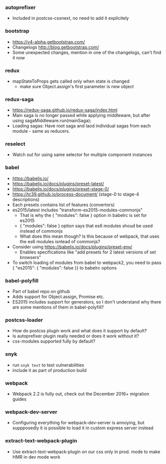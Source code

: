### autoprefixer
* Included in postcss-cssnext, no need to add it explicitely

### bootstrap
* https://v4-alpha.getbootstrap.com/
* Changelogs http://blog.getbootstrap.com/
* Some unexpected changes, mention in one of the changelogs, can't find it now

### redux
* mapStateToProps gets called only when state is changed
	* make sure Object.assign's first parameter is new object

### redux-saga
* https://redux-saga.github.io/redux-saga/index.html
* Main saga is no longer passed while applying middleware, but after using sagaMiddleware.run(mainSaga);
* Loading sagas: Have root saga and laod individual sagas from each module - same as reducers.

### reselect
* Watch out for using same selector for multiple component instances

### babel
* https://babeljs.io/
* https://babeljs.io/docs/plugins/preset-latest/
* https://babeljs.io/docs/plugins/preset-stage-0/
* https://tc39.github.io/process-document/ (stage-0 to stage-4 descriptions)
* Each presets contains list of features (convertors)
* es2015/latest includes "transform-es2015-modules-commonjs"
	* That is why the { "modules": false } option in babelrc is set for es2015
	* { "modules": false } option says that es6 modules shoud be used instead of commonjs
	* What does this mean though? Is this because of webpack, that uses the es6 modules isntead of commonjs?
* Consider using https://babeljs.io/docs/plugins/preset-env/
	* Enables specifications like "add presets for 2 latest versions of set browsers"
* To switch loading of modules from babel to webpack2, you need to pass { "es2015": { "modules": false }} to babelrc options

### babel-polyfill
* Part of babel repo on github
* Adds support for Object.assign, Promise etc.
* ES2015 includes support for generators, so I don't understand why there are some mentions of them in babel-polyfill?

### postcss-loader
* How do postcss plugin work and what does it support by default?
* Is autoprefixer plugin really needed or does it work without it?
* css-modules supported fully by default?

### snyk
* run `snyk test` to test vulnerabilities
* include it as part of production build

### webpack
* Webpack 2.2 is fully out, check out the December 2016+ migration guides

### webpack-dev-server
* Configuring everything for webpack-dev-server is annoying, but suppposedly it is possible to load it in custom express server instead

### extract-text-webpack-plugin
* Use extract-text-webpack-plugin on our css only in prod. mode to make HMR in dev mode work
